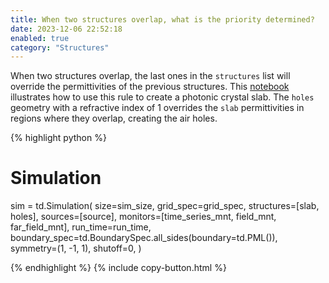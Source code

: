 ```yaml
---
title: When two structures overlap, what is the priority determined?
date: 2023-12-06 22:52:18
enabled: true
category: "Structures"
---
```


When two structures overlap, the last ones in the `structures` list will override the permittivities of the previous structures. This [notebook](https://www.flexcompute.com/tidy3d/examples/notebooks/OptimizedL3/) illustrates how to use this rule to create a photonic crystal slab. The `holes` geometry with a refractive index of 1 overrides the `slab` permittivities in regions where they overlap, creating the air holes.

<div markdown class="code-snippet">{% highlight python %}

# Simulation
sim = td.Simulation(
    size=sim_size,
    grid_spec=grid_spec,
    structures=[slab, holes],
    sources=[source],
    monitors=[time_series_mnt, field_mnt, far_field_mnt],
    run_time=run_time,
    boundary_spec=td.BoundarySpec.all_sides(boundary=td.PML()),
    symmetry=(1, -1, 1),
    shutoff=0,
)

{% endhighlight %}
{% include copy-button.html %}</div>